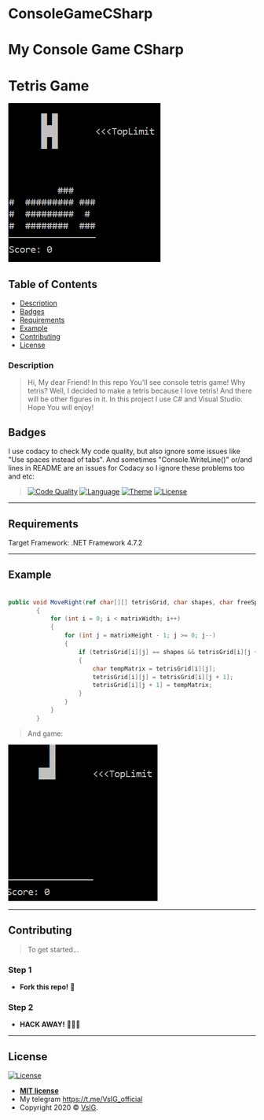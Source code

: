 # ConsoleGameCSharp
 My Console Game CSharp
=======
# Tetris Game

<a href="https://github.com/VsIG-official/ConsoleGameCSharp/blob/Another-One/Images/1.png"><img src="https://github.com/VsIG-official/ConsoleGameCSharp/blob/Another-One/Images/1.png" title="VsIG" alt="VsIG"></a>

## Table of Contents

- [Description](#description)
- [Badges](#badges)
- [Requirements](#requirements)
- [Example](#example)
- [Contributing](#contributing)
- [License](#license)

### Description

> Hi, My dear Friend! In this repo You'll see console tetris game!
> Why tetris? Well, I decided to make a tetris because I love tetris!
> And there will be other figures in it.
> In this project I use C# and Visual Studio.
> Hope You will enjoy!

## Badges

I use codacy to check My code quality, but also ignore some issues like "Use spaces instead of tabs". And sometimes "Console.WriteLine()" or/and lines in README are an issues for Codacy so I ignore these problems too and etc:

> [![Code Quality](https://img.shields.io/badge/Code%20quality-A-green)](https://app.codacy.com/manual/VsIG-official/ConsoleGameCSharp/dashboard)
> [![Language](https://img.shields.io/badge/Language-C%23-blueviolet)](https://en.wikipedia.org/wiki/C_Sharp_(programming_language))
> [![Theme](https://img.shields.io/badge/Game-Tetris-red)](https://en.wikipedia.org/wiki/Tetris)
> [![License](http://img.shields.io/:license-mit-blue.svg?style=flat-square)](http://badges.mit-license.org)

---

## Requirements

Target Framework:
.NET Framework 4.7.2

---

## Example

```C#

public void MoveRight(ref char[][] tetrisGrid, char shapes, char freeSpace)
		{
			for (int i = 0; i < matrixWidth; i++)
			{
				for (int j = matrixHeight - 1; j >= 0; j--)
				{
					if (tetrisGrid[i][j] == shapes && tetrisGrid[i][j + 1] == freeSpace)
					{
						char tempMatrix = tetrisGrid[i][j];
						tetrisGrid[i][j] = tetrisGrid[i][j + 1];
						tetrisGrid[i][j + 1] = tempMatrix;
					}
				}
			}
		}
```

> And game:

<a href="https://github.com/VsIG-official/ConsoleGameCSharp/blob/Another-One/Images/2.gif"><img src="https://github.com/VsIG-official/ConsoleGameCSharp/blob/Another-One/Images/2.gif" title="VsIG" alt="VsIG"></a>

---

## Contributing

> To get started...

### Step 1

- **Fork this repo!** 🍴

### Step 2

- **HACK AWAY!** 🔨🔨🔨

---

## License

[![License](http://img.shields.io/:license-mit-blue.svg?style=flat-square)](http://badges.mit-license.org)

- **[MIT license](http://opensource.org/licenses/mit-license.php)**
- My telegram https://t.me/VsIG_official
- Copyright 2020 © <a href="https://github.com/VsIG-official" target="_blank">VsIG</a>.